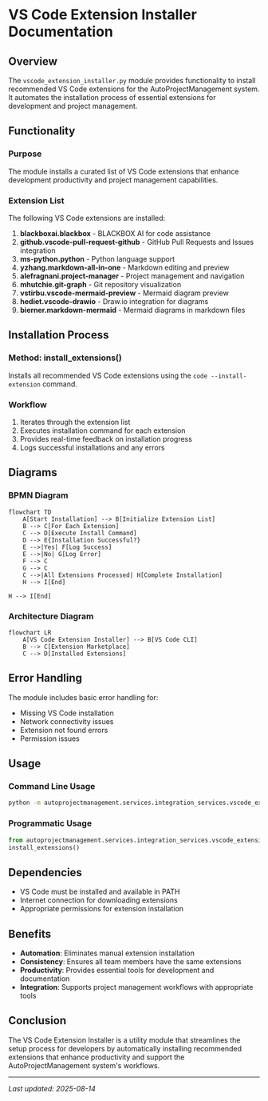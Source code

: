 # VS Code Extension Installer Documentation

## Overview
The `vscode_extension_installer.py` module provides functionality to install recommended VS Code extensions for the AutoProjectManagement system. It automates the installation process of essential extensions for development and project management.

## Functionality
### Purpose
The module installs a curated list of VS Code extensions that enhance development productivity and project management capabilities.

### Extension List
The following VS Code extensions are installed:

1. **blackboxai.blackbox** - BLACKBOX AI for code assistance
2. **github.vscode-pull-request-github** - GitHub Pull Requests and Issues integration
3. **ms-python.python** - Python language support
4. **yzhang.markdown-all-in-one** - Markdown editing and preview
5. **alefragnani.project-manager** - Project management and navigation
6. **mhutchie.git-graph** - Git repository visualization
7. **vstirbu.vscode-mermaid-preview** - Mermaid diagram preview
8. **hediet.vscode-drawio** - Draw.io integration for diagrams
9. **bierner.markdown-mermaid** - Mermaid diagrams in markdown files

## Installation Process
### Method: install_extensions()
Installs all recommended VS Code extensions using the `code --install-extension` command.

### Workflow
1. Iterates through the extension list
2. Executes installation command for each extension
3. Provides real-time feedback on installation progress
4. Logs successful installations and any errors

## Diagrams
### BPMN Diagram
```mermaid
flowchart TD
    A[Start Installation] --> B[Initialize Extension List]
    B --> C[For Each Extension]
    C --> D[Execute Install Command]
    D --> E{Installation Successful?}
    E -->|Yes| F[Log Success]
    E -->|No| G[Log Error]
    F --> C
    G --> C
    C -->|All Extensions Processed| H[Complete Installation]
    H --> I[End]
```
    H --> I[End]

### Architecture Diagram
```mermaid
flowchart LR
    A[VS Code Extension Installer] --> B[VS Code CLI]
    B --> C[Extension Marketplace]
    C --> D[Installed Extensions]
```

## Error Handling
The module includes basic error handling for:
- Missing VS Code installation
- Network connectivity issues
- Extension not found errors
- Permission issues

## Usage
### Command Line Usage
```bash
python -m autoprojectmanagement.services.integration_services.vscode_extension_installer
```

### Programmatic Usage
```python
from autoprojectmanagement.services.integration_services.vscode_extension_installer import install_extensions
install_extensions()
```

## Dependencies
- VS Code must be installed and available in PATH
- Internet connection for downloading extensions
- Appropriate permissions for extension installation

## Benefits
- **Automation**: Eliminates manual extension installation
- **Consistency**: Ensures all team members have the same extensions
- **Productivity**: Provides essential tools for development and documentation
- **Integration**: Supports project management workflows with appropriate tools

## Conclusion
The VS Code Extension Installer is a utility module that streamlines the setup process for developers by automatically installing recommended extensions that enhance productivity and support the AutoProjectManagement system's workflows.

---
*Last updated: 2025-08-14*
